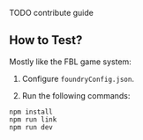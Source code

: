 TODO contribute guide

## How to Test?

Mostly like the FBL game system:

1. Configure `foundryConfig.json`.

2. Run the following commands:

```
npm install
npm run link
npm run dev
```
